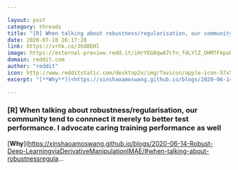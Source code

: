 ```yaml
---

layout: post
category: threads
title: "[R] When talking about robustness/regularisation, our community tend to connnect it merely to better test performance. I advocate caring training performance as well"
date: 2020-07-18 16:17:28
link: https://vrhk.co/3hd8EHl
image: https://external-preview.redd.it/iHrYEG8qwA7cfn_fdLYlZ_OHM7FkpobsVdLdG4fjPhI.jpg?width=192&height=100.523560209&auto=webp&crop=192:100.523560209,smart&s=6b5bfa58ebc19f50c0fb4c6fbfd7044d05bc21c0
domain: reddit.com
author: "reddit"
icon: http://www.redditstatic.com/desktop2x/img/favicon/apple-icon-57x57.png
excerpt: "[**Why**](<https://xinshaoamoswang.github.io/blogs/2020-06-14-Robust-Deep-LearningviaDerivativeManipulationIMAE/#when-talking-about-robustnessregula>..."

---
```


### [R] When talking about robustness/regularisation, our community tend to connnect it merely to better test performance. I advocate caring training performance as well

[**Why**](<https://xinshaoamoswang.github.io/blogs/2020-06-14-Robust-Deep-LearningviaDerivativeManipulationIMAE/#when-talking-about-robustnessregula>...